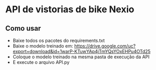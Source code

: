 # API de vistorias de bike Nexio

## Como usar

- Baixe todos os pacotes do requirements.txt
- Baixe o modelo treinado em: <https://drive.google.com/uc?export=download&id=1warP-KTuwYAp4jTmYQsYOxEHPu4OTd25>
- Coloque o modelo treinado na mesma pasta de execução da API
- E execute o arquivo API.py
